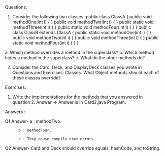 Questions:

1. Consider the following two classes:
 public class ClassA 
 {
  public void methodOne(int i) 
  {
  }
  public void methodTwo(int i) 
  {
  }
  public static void methodThree(int i) 
  {
  }
  public static void methodFour(int i) 
  {
  }
 }
  public class ClassB extends ClassA
  {
   public static void methodOne(int i) 
   {
   } 
   public void methodTwo(int i) 
   {
   }
   public void methodThree(int i) 
   {
   }
   public static void methodFour(int i) 
  {
  }
}

a. Which method overrides a method in the superclass?
b. Which method hides a method in the superclass?
c. What do the other methods do?


2. Consider the Card, Deck, and DisplayDeck classes you wrote in Questions and Exercises:
Classes. What Object methods should each of these classes override?

Exercises:

1. Write the implementations for the methods that you answered in question 2.
Answer -> Answer is in Card2.java Program.


Answers :

Q1 Answer-
          a : methodTwo.
     
          b : methodFour.
          
          c : They cause compile-time errors.
          
Q2 Answer-
             Card and Deck should override equals, hashCode, and toString.
	   
          


